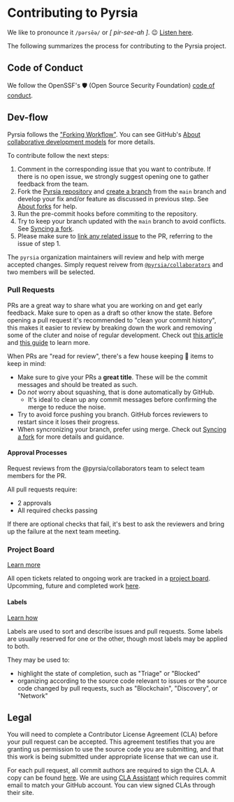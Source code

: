 # Contributing to Pyrsia

We like to pronounce it `/pərsēə/` or _[ pir-see-ah ]_. 😉 [Listen here](https://www.youtube.com/watch?v=yvFiJGMqM_Q&t=77s).

The following summarizes the process for contributing to the Pyrsia project.

## Code of Conduct

We follow the OpenSSF's 🛡️ (Open Source Security Foundation) [code of conduct](https://openssf.org/community/code-of-conduct/).

## Dev-flow

Pyrsia follows the ["Forking Workflow"](https://blog.devgenius.io/git-forking-workflow-bbba0226d39c). You can see GitHub's
[About collaborative development models](https://docs.github.com/en/pull-requests/collaborating-with-pull-requests/getting-started/about-collaborative-development-models#fork-and-pull-model) for more details.

To contribute follow the next steps:

1. Comment in the corresponding issue that you want to contribute. If there is no open issue, we strongly suggest
   opening one to gather feedback from the team.
2. Fork the [Pyrsia repository](https://github.com/pyrsia/pyrsia/fork) and [create a branch](https://docs.github.com/en/pull-requests/collaborating-with-pull-requests/proposing-changes-to-your-work-with-pull-requests/creating-and-deleting-branches-within-your-repository#creating-a-branch)
   from the `main` branch and develop your fix and/or feature as discussed in previous step. See
   [About forks](https://docs.github.com/en/pull-requests/collaborating-with-pull-requests/working-with-forks/about-forks) for help.
3. Run the pre-commit hooks before commiting to the repository.
4. Try to keep your branch updated with the `main` branch to avoid conflicts. See 
   [Syncing a fork](https://docs.github.com/en/pull-requests/collaborating-with-pull-requests/working-with-forks/syncing-a-fork).
5. Please make sure to [link any related issue](https://docs.github.com/en/issues/tracking-your-work-with-issues/linking-a-pull-request-to-an-issue)
   to the PR, referring to the issue of step 1.


The `pyrsia` organization maintainers will review and help with merge accepted changes. Simply request reivew from [`@pyrsia/collaborators`](https://github.com/orgs/pyrsia/teams/collaborators) and two members will be selected.

### Pull Requests

PRs are a great way to share what you are working on and get early feedback. Make sure to open as a draft so other know the state.
Before opening a pull request it's recommended to "clean your commit history", this makes it easier to review by breaking down the work
and removing some of the cluter and noise of regular development. Check out [this article](https://medium.com/@catalinaturlea/clean-git-history-a-step-by-step-guide-eefc0ad8696d) and [this guide](https://about.gitlab.com/blog/2018/06/07/keeping-git-commit-history-clean/) to learn more.

When PRs are "read for review", there's a few house keeping 🧹 items to keep in mind:

- Make sure to give your PRs a **great title**. These will be the commit messages and should be treated as such.
- Do _not_ worry about squashing, that is done automatically by GitHub.
  - It's ideal to clean up any commit messages before confirming the merge to reduce the noise.
- Try to avoid force pushing you branch. GitHub forces reviewers to restart since it loses their progress.
- When syncronizing your branch, prefer using merge. Check out [Syncing a fork](https://docs.github.com/en/pull-requests/collaborating-with-pull-requests/working-with-forks/syncing-a-fork) for more details and guidance.

#### Approval Processes

Request reviews from the @pyrsia/collaborators team to select team members for the PR.

All pull requests require:

- 2 approvals
- All required checks passing

If there are optional checks that fail, it's best to ask the reviewers and bring up the failure at the next team meeting.

### Project Board

[Learn more](https://docs.github.com/en/issues/organizing-your-work-with-project-boards/managing-project-boards/about-project-boards)

All open tickets related to ongoing work are tracked in a [project board](https://docs.github.com/en/issues/organizing-your-work-with-project-boards). 
Upcomming, future and completed work [here](https://github.com/orgs/pyrsia/projects/2).

#### Labels

[Learn how](https://docs.github.com/en/issues/using-labels-and-milestones-to-track-work/managing-labels#applying-a-label)

Labels are used to sort and describe issues and pull requests. Some labels are usually reserved for one or the other, though most labels may be applied to both.

They may be used to:

- highlight the state of completion, such as "Triage" or "Blocked"
- organizing according to the source code relevant to issues or the source code changed by pull requests, such as "Blockchain", "Discovery", or "Network"

## Legal

You will need to complete a Contributor License Agreement (CLA) before your pull request can be accepted. This agreement testifies that you are granting us permission to use the source code you are submitting, and that this work is being submitted under appropriate license that we can use it.

For each pull request, all commit authors are required to sign the CLA. A copy can be found [here](https://jfrog.com/cla/). We are using [CLA Assistant](https://cla-assistant.io/) which requires commit email to match your GitHub account. You can view signed CLAs through their site. 
